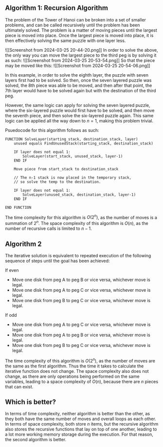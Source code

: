 ## Algorithm 1: Recursion Algorithm
The problem of the Tower of Hanoi can be broken into a set of smaller problems, and can be called recursively until the problem has been ultimately solved. The problem is a matter of moving pieces until the largest piece is moved into place. Once the largest piece is moved into place, it is then effectively solving the same puzzle with one layer less.

![[Screenshot from 2024-03-25 20-44-20.png]]
In order to solve the above, the only way you can move the largest piece to the third peg is by solving it as such:
![[Screenshot from 2024-03-25 20-53-54.png]]
So that the piece may be moved like this:
![[Screenshot from 2024-03-25 20-54-06.png]]

In this example, in order to solve the eighth layer, the puzzle with seven layers first had to be solved. So then, once the seven layered puzzle was solved, the 8th piece was able to be moved, and then after that point, the 7th layer would have to be solved again but with the destination of the third peg. 

However, the same logic can apply for solving the seven layered puzzle, where the six-layered puzzle would first have to be solved, and then move the seventh piece, and then solve the six-layered puzzle again. This same logic can be applied all the way down to $n=1$, making this problem trivial.

Psuedocode for this algorithm follows as such:
```Psuedocode
FUNCTION SolveLayer(starting_stack, destination_stack, layer)
	unused equals FindUnusedStack(starting_stack, destination_stack)
	
	IF layer does not equal 1:
		SolveLayer(start_stack, unused_stack, layer-1)
	END IF

	Move piece from start_stack to destination_stack
	
	// The n-1 stack is now placed in the temporary stack,
	// so solve the temp to the destination.
	
	IF layer does not equal 1:
		SolveLayer(unused_stack, destination_stack, layer-1)
	END IF
	
END FUNCTION
```

The time complexity for this algorithm is $O(2^n)$, as the number of moves is a summation of $2^n$. The space complexity of this algorithm is $O(n)$, as the number of recursive calls is limited to $n-1$. 
## Algorithm 2
The iterative solution is equivalent to repeated execution of the following sequence of steps until the goal has been achieved:

If even
- Move one disk from peg A to peg B or vice versa, whichever move is legal.
- Move one disk from peg A to peg C or vice versa, whichever move is legal.
- Move one disk from peg B to peg C or vice versa, whichever move is legal.

If odd
- Move one disk from peg A to peg C or vice versa, whichever move is legal.
- Move one disk from peg A to peg B or vice versa, whichever move is legal.
- Move one disk from peg B to peg C or vice versa, whichever move is legal.

The time complexity of this algorithm is $O(2^n)$, as the number of moves are the same as the first algorithm. Thus the time it takes to calculate the iterative function does not change. The space complexity also does not change, as there are only operations being performed on the same variables, leading to a space complexity of $O(n)$, because there are $n$ pieces that can exist. 
## Which is better?
In terms of time complexity, neither algorithm is better than the other, as they both have the same number of moves and overall loops as each other. In terms of space complexity, both store $n$ items, but the recursive algorithm also stores the recursive functions that lay on top of one another, leading to a lot more working memory storage during the execution. For that reason, the second algorithm is better.
